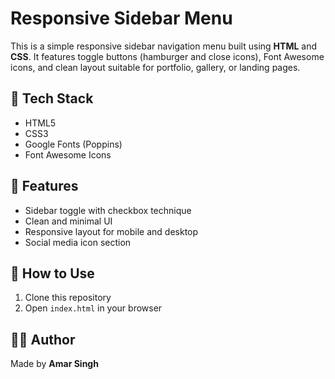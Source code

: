 # Responsive Sidebar Menu

This is a simple responsive sidebar navigation menu built using **HTML** and **CSS**. It features toggle buttons (hamburger and close icons), Font Awesome icons, and clean layout suitable for portfolio, gallery, or landing pages.

## 🔧 Tech Stack
- HTML5
- CSS3
- Google Fonts (Poppins)
- Font Awesome Icons

## 📁 Features
- Sidebar toggle with checkbox technique
- Clean and minimal UI
- Responsive layout for mobile and desktop
- Social media icon section


## 📂 How to Use
1. Clone this repository
2. Open `index.html` in your browser

## 👨‍💻 Author
Made by **Amar Singh**
